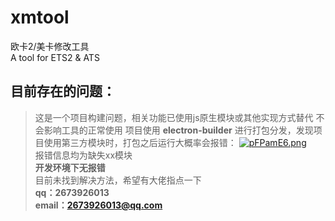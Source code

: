 # xmtool

欧卡2/美卡修改工具  
A tool for ETS2 & ATS 

## 目前存在的问题：
>这是一个项目构建问题，相关功能已使用js原生模块或其他实现方式替代
>不会影响工具的正常使用
项目使用 **electron-builder** 进行打包分发，发现项目使用第三方模块时，打包之后运行大概率会报错：
[![pFPamE6.png](https://s11.ax1x.com/2024/01/13/pFPamE6.png)](https://imgse.com/i/pFPamE6)  
报错信息均为缺失xx模块  
**开发环境下无报错**  
目前未找到解决方法，希望有大佬指点一下  
**qq：2673926013**  
**email：2673926013@qq.com**  

